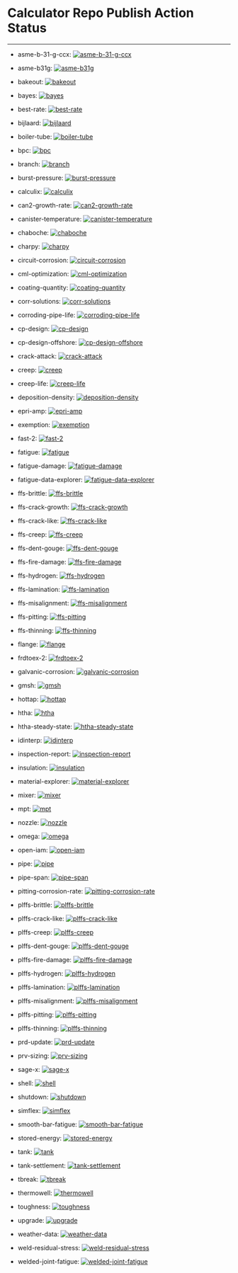 # Calculator Repo Publish Action Status

---

- asme-b-31-g-ccx: [![asme-b-31-g-ccx](https://github.com/e2grnd/worker-asme-b31g-ccx/actions/workflows/publish.yml/badge.svg)](https://github.com/e2grnd/worker-asme-b31g-ccx/actions/workflows/publish.yml)

- asme-b31g: [![asme-b31g](https://github.com/e2grnd/asmeB31G-calculator/actions/workflows/publish.yml/badge.svg)](https://github.com/e2grnd/asmeB31G-calculator/actions/workflows/publish.yml)

- bakeout: [![bakeout](https://github.com/e2grnd/bakeout-backend/actions/workflows/publish.yml/badge.svg)](https://github.com/e2grnd/bakeout-backend/actions/workflows/publish.yml)

- bayes: [![bayes](https://github.com/e2grnd/bayes-utils2/actions/workflows/publish.yml/badge.svg)](https://github.com/e2grnd/bayes-utils2/actions/workflows/publish.yml)

- best-rate: [![best-rate](https://github.com/e2grnd/bestRateCalculator/actions/workflows/publish.yml/badge.svg)](https://github.com/e2grnd/bestRateCalculator/actions/workflows/publish.yml)

- bijlaard: [![bijlaard](https://github.com/e2grnd/bijlaard-calculator/actions/workflows/publish.yml/badge.svg)](https://github.com/e2grnd/bijlaard-calculator/actions/workflows/publish.yml)

- boiler-tube: [![boiler-tube](https://github.com/e2grnd/boiler-tube-calculator/actions/workflows/publish.yml/badge.svg)](https://github.com/e2grnd/boiler-tube-calculator/actions/workflows/publish.yml)

- bpc: [![bpc](https://github.com/e2grnd/buriedPipelinesCalculator/actions/workflows/publish.yml/badge.svg)](https://github.com/e2grnd/buriedPipelinesCalculator/actions/workflows/publish.yml)

- branch: [![branch](https://github.com/e2grnd/branch-calculator/actions/workflows/publish.yml/badge.svg)](https://github.com/e2grnd/branch-calculator/actions/workflows/publish.yml)

- burst-pressure: [![burst-pressure](https://github.com/e2grnd/burstp-calculator/actions/workflows/publish.yml/badge.svg)](https://github.com/e2grnd/burstp-calculator/actions/workflows/publish.yml)

- calculix: [![calculix](https://github.com/e2grnd/worker-calculix/actions/workflows/publish.yml/badge.svg)](https://github.com/e2grnd/worker-calculix/actions/workflows/publish.yml)

- can2-growth-rate: [![can2-growth-rate](https://github.com/e2grnd/can2AnnualGrowthRate/actions/workflows/publish.yml/badge.svg)](https://github.com/e2grnd/can2AnnualGrowthRate/actions/workflows/publish.yml)

- canister-temperature: [![canister-temperature](https://github.com/e2grnd/can2TemperatureCorrelation/actions/workflows/publish.yml/badge.svg)](https://github.com/e2grnd/can2TemperatureCorrelation/actions/workflows/publish.yml)

- chaboche: [![chaboche](https://github.com/e2grnd/chabocheFittingNew/actions/workflows/publish.yml/badge.svg)](https://github.com/e2grnd/chabocheFittingNew/actions/workflows/publish.yml)

- charpy: [![charpy](https://github.com/e2grnd/charpy-calculator/actions/workflows/publish.yml/badge.svg)](https://github.com/e2grnd/charpy-calculator/actions/workflows/publish.yml)

- circuit-corrosion: [![circuit-corrosion](https://github.com/e2grnd/cmlwise-calculator/actions/workflows/publish.yml/badge.svg)](https://github.com/e2grnd/cmlwise-calculator/actions/workflows/publish.yml)

- cml-optimization: [![cml-optimization](https://github.com/e2grnd/cmlOptimizationWrapper/actions/workflows/publish.yml/badge.svg)](https://github.com/e2grnd/cmlOptimizationWrapper/actions/workflows/publish.yml)

- coating-quantity: [![coating-quantity](https://github.com/e2grnd/coatingQuantityApp/actions/workflows/publish.yml/badge.svg)](https://github.com/e2grnd/coatingQuantityApp/actions/workflows/publish.yml)

- corr-solutions: [![corr-solutions](https://github.com/e2grnd/pyCorrSolutionsDA/actions/workflows/publish.yml/badge.svg)](https://github.com/e2grnd/pyCorrSolutionsDA/actions/workflows/publish.yml)

- corroding-pipe-life: [![corroding-pipe-life](https://github.com/e2grnd/ProbabilityPipelineCorrosionFailure/actions/workflows/publish.yml/badge.svg)](https://github.com/e2grnd/ProbabilityPipelineCorrosionFailure/actions/workflows/publish.yml)

- cp-design: [![cp-design](https://github.com/e2grnd/CPDesignCalculators/actions/workflows/publish.yml/badge.svg)](https://github.com/e2grnd/CPDesignCalculators/actions/workflows/publish.yml)

- cp-design-offshore: [![cp-design-offshore](https://github.com/e2grnd/cpDesignOffshore/actions/workflows/publish.yml/badge.svg)](https://github.com/e2grnd/cpDesignOffshore/actions/workflows/publish.yml)

- crack-attack: [![crack-attack](https://github.com/e2grnd/crackattack-calculator/actions/workflows/publish.yml/badge.svg)](https://github.com/e2grnd/crackattack-calculator/actions/workflows/publish.yml)

- creep: [![creep](https://github.com/e2grnd/lot_centered_analysis/actions/workflows/publish.yml/badge.svg)](https://github.com/e2grnd/lot_centered_analysis/actions/workflows/publish.yml)

- creep-life: [![creep-life](https://github.com/e2grnd/creep-life-calculator/actions/workflows/publish.yml/badge.svg)](https://github.com/e2grnd/creep-life-calculator/actions/workflows/publish.yml)

- deposition-density: [![deposition-density](https://github.com/e2grnd/depositionDensity/actions/workflows/publish.yml/badge.svg)](https://github.com/e2grnd/depositionDensity/actions/workflows/publish.yml)

- epri-amp: [![epri-amp](https://github.com/e2grnd/epriAmpCalculator/actions/workflows/publish.yml/badge.svg)](https://github.com/e2grnd/epriAmpCalculator/actions/workflows/publish.yml)

- exemption: [![exemption](https://github.com/e2grnd/exemption-backend/actions/workflows/publish.yml/badge.svg)](https://github.com/e2grnd/exemption-backend/actions/workflows/publish.yml)

- fast-2: [![fast-2](https://github.com/e2grnd/fast2-calculator/actions/workflows/publish.yml/badge.svg)](https://github.com/e2grnd/fast2-calculator/actions/workflows/publish.yml)

- fatigue: [![fatigue](https://github.com/e2grnd/FatigueDataAnalysisApp/actions/workflows/publish.yml/badge.svg)](https://github.com/e2grnd/FatigueDataAnalysisApp/actions/workflows/publish.yml)

- fatigue-damage: [![fatigue-damage](https://github.com/e2grnd/FatigueDamageApp/actions/workflows/publish.yml/badge.svg)](https://github.com/e2grnd/FatigueDamageApp/actions/workflows/publish.yml)

- fatigue-data-explorer: [![fatigue-data-explorer](https://github.com/e2grnd/FatigueDataExplorerApp/actions/workflows/publish.yml/badge.svg)](https://github.com/e2grnd/FatigueDataExplorerApp/actions/workflows/publish.yml)

- ffs-brittle: [![ffs-brittle](https://github.com/e2grnd/ffs-brittle-calculator/actions/workflows/publish.yml/badge.svg)](https://github.com/e2grnd/ffs-brittle-calculator/actions/workflows/publish.yml)

- ffs-crack-growth: [![ffs-crack-growth](https://github.com/e2grnd/ffs-crack-growth-calculator/actions/workflows/publish.yml/badge.svg)](https://github.com/e2grnd/ffs-crack-growth-calculator/actions/workflows/publish.yml)

- ffs-crack-like: [![ffs-crack-like](https://github.com/e2grnd/ffs-cracking-calculator/actions/workflows/publish.yml/badge.svg)](https://github.com/e2grnd/ffs-cracking-calculator/actions/workflows/publish.yml)

- ffs-creep: [![ffs-creep](https://github.com/e2grnd/ffs-creep-calculator/actions/workflows/publish.yml/badge.svg)](https://github.com/e2grnd/ffs-creep-calculator/actions/workflows/publish.yml)

- ffs-dent-gouge: [![ffs-dent-gouge](https://github.com/e2grnd/ffs-dent-gouge-calculator/actions/workflows/publish.yml/badge.svg)](https://github.com/e2grnd/ffs-dent-gouge-calculator/actions/workflows/publish.yml)

- ffs-fire-damage: [![ffs-fire-damage](https://github.com/e2grnd/ffs-fire-damage-calculator/actions/workflows/publish.yml/badge.svg)](https://github.com/e2grnd/ffs-fire-damage-calculator/actions/workflows/publish.yml)

- ffs-hydrogen: [![ffs-hydrogen](https://github.com/e2grnd/ffs-hydrogen-calculator/actions/workflows/publish.yml/badge.svg)](https://github.com/e2grnd/ffs-hydrogen-calculator/actions/workflows/publish.yml)

- ffs-lamination: [![ffs-lamination](https://github.com/e2grnd/ffs-laminations-calculator/actions/workflows/publish.yml/badge.svg)](https://github.com/e2grnd/ffs-laminations-calculator/actions/workflows/publish.yml)

- ffs-misalignment: [![ffs-misalignment](https://github.com/e2grnd/ffs-misalignment-calculator/actions/workflows/publish.yml/badge.svg)](https://github.com/e2grnd/ffs-misalignment-calculator/actions/workflows/publish.yml)

- ffs-pitting: [![ffs-pitting](https://github.com/e2grnd/ffs-pitting-calculator/actions/workflows/publish.yml/badge.svg)](https://github.com/e2grnd/ffs-pitting-calculator/actions/workflows/publish.yml)

- ffs-thinning: [![ffs-thinning](https://github.com/e2grnd/ffs-thinning-calculator/actions/workflows/publish.yml/badge.svg)](https://github.com/e2grnd/ffs-thinning-calculator/actions/workflows/publish.yml)

- flange: [![flange](https://github.com/e2grnd/flange-calculator/actions/workflows/publish.yml/badge.svg)](https://github.com/e2grnd/flange-calculator/actions/workflows/publish.yml)

- frdtoex-2: [![frdtoex-2](https://github.com/e2grnd/worker-frdtoex2/actions/workflows/publish.yml/badge.svg)](https://github.com/e2grnd/worker-frdtoex2/actions/workflows/publish.yml)

- galvanic-corrosion: [![galvanic-corrosion](https://github.com/e2grnd/GalvanicCorrosionRateApp/actions/workflows/publish.yml/badge.svg)](https://github.com/e2grnd/GalvanicCorrosionRateApp/actions/workflows/publish.yml)

- gmsh: [![gmsh](https://github.com/e2grnd/worker-gmsh/actions/workflows/publish.yml/badge.svg)](https://github.com/e2grnd/worker-gmsh/actions/workflows/publish.yml)

- hottap: [![hottap](https://github.com/e2grnd/hottap-calculator/actions/workflows/publish.yml/badge.svg)](https://github.com/e2grnd/hottap-calculator/actions/workflows/publish.yml)

- htha: [![htha](https://github.com/e2grnd/htha-backend-src/actions/workflows/publish.yml/badge.svg)](https://github.com/e2grnd/htha-backend-src/actions/workflows/publish.yml)

- htha-steady-state: [![htha-steady-state](https://github.com/e2grnd/htha-steady-state/actions/workflows/publish.yml/badge.svg)](https://github.com/e2grnd/htha-steady-state/actions/workflows/publish.yml)

- idinterp: [![idinterp](https://github.com/e2grnd/idinterp-calculator/actions/workflows/publish.yml/badge.svg)](https://github.com/e2grnd/idinterp-calculator/actions/workflows/publish.yml)

- inspection-report: [![inspection-report](https://github.com/e2grnd/inspection-report-calculator/actions/workflows/publish.yml/badge.svg)](https://github.com/e2grnd/inspection-report-calculator/actions/workflows/publish.yml)

- insulation: [![insulation](https://github.com/e2grnd/insulation-calculator/actions/workflows/publish.yml/badge.svg)](https://github.com/e2grnd/insulation-calculator/actions/workflows/publish.yml)

- material-explorer: [![material-explorer](https://github.com/e2grnd/material-explorer-calculator/actions/workflows/publish.yml/badge.svg)](https://github.com/e2grnd/material-explorer-calculator/actions/workflows/publish.yml)

- mixer: [![mixer](https://github.com/e2grnd/fluid-explorer-backend/actions/workflows/publish.yml/badge.svg)](https://github.com/e2grnd/fluid-explorer-backend/actions/workflows/publish.yml)

- mpt: [![mpt](https://github.com/e2grnd/MPT-backend/actions/workflows/publish.yml/badge.svg)](https://github.com/e2grnd/MPT-backend/actions/workflows/publish.yml)

- nozzle: [![nozzle](https://github.com/e2grnd/nozzle-calculator/actions/workflows/publish.yml/badge.svg)](https://github.com/e2grnd/nozzle-calculator/actions/workflows/publish.yml)

- omega: [![omega](https://github.com/e2grnd/omegaFitting/actions/workflows/publish.yml/badge.svg)](https://github.com/e2grnd/omegaFitting/actions/workflows/publish.yml)

- open-iam: [![open-iam](https://github.com/e2grnd/openIAMWrapper/actions/workflows/publish.yml/badge.svg)](https://github.com/e2grnd/openIAMWrapper/actions/workflows/publish.yml)

- pipe: [![pipe](https://github.com/e2grnd/pipe-pt-calculator/actions/workflows/publish.yml/badge.svg)](https://github.com/e2grnd/pipe-pt-calculator/actions/workflows/publish.yml)

- pipe-span: [![pipe-span](https://github.com/e2grnd/pipe-span-calculator/actions/workflows/publish.yml/badge.svg)](https://github.com/e2grnd/pipe-span-calculator/actions/workflows/publish.yml)

- pitting-corrosion-rate: [![pitting-corrosion-rate](https://github.com/e2grnd/PittingCorrosionRateApp/actions/workflows/publish.yml/badge.svg)](https://github.com/e2grnd/PittingCorrosionRateApp/actions/workflows/publish.yml)

- plffs-brittle: [![plffs-brittle](https://github.com/e2grnd/pipeline-ffs-brittle-calculator/actions/workflows/publish.yml/badge.svg)](https://github.com/e2grnd/pipeline-ffs-brittle-calculator/actions/workflows/publish.yml)

- plffs-crack-like: [![plffs-crack-like](https://github.com/e2grnd/pipeline-ffs-cracking-calculator/actions/workflows/publish.yml/badge.svg)](https://github.com/e2grnd/pipeline-ffs-cracking-calculator/actions/workflows/publish.yml)

- plffs-creep: [![plffs-creep](https://github.com/e2grnd/pipeline-ffs-creep-calculator/actions/workflows/publish.yml/badge.svg)](https://github.com/e2grnd/pipeline-ffs-creep-calculator/actions/workflows/publish.yml)

- plffs-dent-gouge: [![plffs-dent-gouge](https://github.com/e2grnd/pipeline-ffs-dent-gouge-calculator/actions/workflows/publish.yml/badge.svg)](https://github.com/e2grnd/pipeline-ffs-dent-gouge-calculator/actions/workflows/publish.yml)

- plffs-fire-damage: [![plffs-fire-damage](https://github.com/e2grnd/pipeline-ffs-fire-damage-calculator/actions/workflows/publish.yml/badge.svg)](https://github.com/e2grnd/pipeline-ffs-fire-damage-calculator/actions/workflows/publish.yml)

- plffs-hydrogen: [![plffs-hydrogen](https://github.com/e2grnd/pipeline-ffs-hydrogen-calculator/actions/workflows/publish.yml/badge.svg)](https://github.com/e2grnd/pipeline-ffs-hydrogen-calculator/actions/workflows/publish.yml)

- plffs-lamination: [![plffs-lamination](https://github.com/e2grnd/pipeline-ffs-laminations-calculator/actions/workflows/publish.yml/badge.svg)](https://github.com/e2grnd/pipeline-ffs-laminations-calculator/actions/workflows/publish.yml)

- plffs-misalignment: [![plffs-misalignment](https://github.com/e2grnd/pipeline-ffs-misalignment-calculator/actions/workflows/publish.yml/badge.svg)](https://github.com/e2grnd/pipeline-ffs-misalignment-calculator/actions/workflows/publish.yml)

- plffs-pitting: [![plffs-pitting](https://github.com/e2grnd/pipeline-ffs-pitting-calculator/actions/workflows/publish.yml/badge.svg)](https://github.com/e2grnd/pipeline-ffs-pitting-calculator/actions/workflows/publish.yml)

- plffs-thinning: [![plffs-thinning](https://github.com/e2grnd/pipeline-ffs-thinning-calculator/actions/workflows/publish.yml/badge.svg)](https://github.com/e2grnd/pipeline-ffs-thinning-calculator/actions/workflows/publish.yml)

- prd-update: [![prd-update](https://github.com/e2grnd/PRDUpdating/actions/workflows/publish.yml/badge.svg)](https://github.com/e2grnd/PRDUpdating/actions/workflows/publish.yml)

- prv-sizing: [![prv-sizing](https://github.com/e2grnd/PRELIEFD-Calculator/actions/workflows/publish.yml/badge.svg)](https://github.com/e2grnd/PRELIEFD-Calculator/actions/workflows/publish.yml)

- sage-x: [![sage-x](https://github.com/e2grnd/sageLimitless/actions/workflows/publish.yml/badge.svg)](https://github.com/e2grnd/sageLimitless/actions/workflows/publish.yml)

- shell: [![shell](https://github.com/e2grnd/shell-pt-calculator/actions/workflows/publish.yml/badge.svg)](https://github.com/e2grnd/shell-pt-calculator/actions/workflows/publish.yml)

- shutdown: [![shutdown](https://github.com/e2grnd/shutdown-backend/actions/workflows/publish.yml/badge.svg)](https://github.com/e2grnd/shutdown-backend/actions/workflows/publish.yml)

- simflex: [![simflex](https://github.com/e2grnd/simflexCalculator/actions/workflows/publish.yml/badge.svg)](https://github.com/e2grnd/simflexCalculator/actions/workflows/publish.yml)

- smooth-bar-fatigue: [![smooth-bar-fatigue](https://github.com/e2grnd/SmoothBarFatigueLife/actions/workflows/publish.yml/badge.svg)](https://github.com/e2grnd/SmoothBarFatigueLife/actions/workflows/publish.yml)

- stored-energy: [![stored-energy](https://github.com/e2grnd/stored-energy-calculator/actions/workflows/publish.yml/badge.svg)](https://github.com/e2grnd/stored-energy-calculator/actions/workflows/publish.yml)

- tank: [![tank](https://github.com/e2grnd/tank-thickness-calculator/actions/workflows/publish.yml/badge.svg)](https://github.com/e2grnd/tank-thickness-calculator/actions/workflows/publish.yml)

- tank-settlement: [![tank-settlement](https://github.com/e2grnd/tank-settlement-calculator/actions/workflows/publish.yml/badge.svg)](https://github.com/e2grnd/tank-settlement-calculator/actions/workflows/publish.yml)

- tbreak: [![tbreak](https://github.com/e2grnd/tbreak/actions/workflows/publish.yml/badge.svg)](https://github.com/e2grnd/tbreak/actions/workflows/publish.yml)

- thermowell: [![thermowell](https://github.com/e2grnd/thermowellsCalculator/actions/workflows/publish.yml/badge.svg)](https://github.com/e2grnd/thermowellsCalculator/actions/workflows/publish.yml)

- toughness: [![toughness](https://github.com/e2grnd/toughness-backend/actions/workflows/publish.yml/badge.svg)](https://github.com/e2grnd/toughness-backend/actions/workflows/publish.yml)

- upgrade: [![upgrade](https://github.com/e2grnd/upgrade/actions/workflows/publish.yml/badge.svg)](https://github.com/e2grnd/upgrade/actions/workflows/publish.yml)

- weather-data: [![weather-data](https://github.com/e2grnd/can2WeatherData/actions/workflows/publish.yml/badge.svg)](https://github.com/e2grnd/can2WeatherData/actions/workflows/publish.yml)

- weld-residual-stress: [![weld-residual-stress](https://github.com/e2grnd/weldResidualStress/actions/workflows/publish.yml/badge.svg)](https://github.com/e2grnd/weldResidualStress/actions/workflows/publish.yml)

- welded-joint-fatigue: [![welded-joint-fatigue](https://github.com/e2grnd/WeldedJointFatigueLifeApp/actions/workflows/publish.yml/badge.svg)](https://github.com/e2grnd/WeldedJointFatigueLifeApp/actions/workflows/publish.yml)

